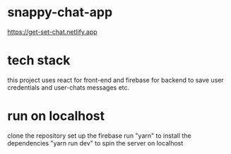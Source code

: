 # snappy-chat-app
https://get-set-chat.netlify.app

# tech stack

this project uses react for front-end and firebase for backend to save user credentials and user-chats messages etc.

# run on localhost

clone the repository
set up the firebase
run "yarn" to install the dependencies
"yarn run dev" to spin the server on localhost
